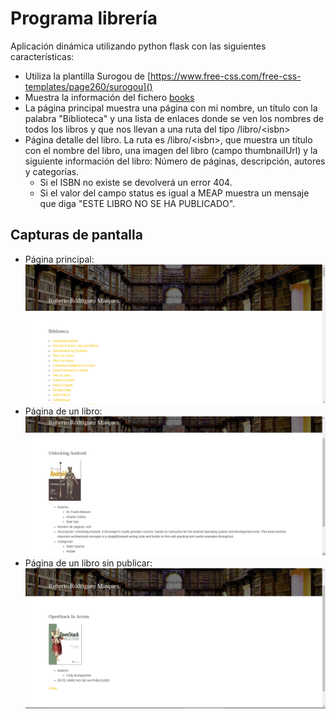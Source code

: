 # Programa librería
Aplicación dinámica utilizando python flask  con las siguientes características:
* Utiliza la plantilla Surogou de [https://www.free-css.com/free-css-templates/page260/surogou]()
* Muestra la información del fichero [books](books.json)
* La página principal muestra una página con mi nombre, un título con la palabra "Biblioteca" y una lista de enlaces donde se ven los nombres de todos los libros y que nos llevan a una ruta del tipo /libro/\<isbn\>
* Página detalle del libro. La ruta es /libro/\<isbn\>, que muestra un título con el nombre del libro, una imagen del libro (campo thumbnailUrl) y la siguiente información del libro: Número de páginas, descripción, autores y categorías.
    * Si el ISBN no existe se devolverá un error 404.
    * Si el valor del campo status es igual a MEAP muestra un mensaje que diga "ESTE LIBRO NO SE HA PUBLICADO".

## Capturas de pantalla
* Página principal:
![](capturas/biblioteca.png)
* Página de un libro:
![](capturas/libro.png)
* Página de un libro sin publicar:
![](capturas/libro2.png)